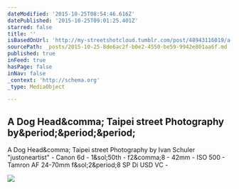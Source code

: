 ```yaml
---
dateModified: '2015-10-25T08:54:46.616Z'
datePublished: '2015-10-25T09:01:25.401Z'
starred: false
title: ''
isBasedOnUrl: 'http://my-streetshotcloud.tumblr.com/post/48943116019/a-dog-head-taipei-street-photography-by-ivan'
sourcePath: _posts/2015-10-25-8de6ac2f-b0e2-4550-be59-9942e801aa6f.md
published: true
inFeed: true
hasPage: false
inNav: false
_context: 'http://schema.org'
_type: MediaObject

---
```

<article style=""><h1>A Dog Head&amp;comma; Taipei street Photography by&amp;period;&amp;period;&amp;period;</h1><p>A Dog Head&amp;comma; Taipei street Photography by Ivan Schuler "justoneartist" - Canon 6d - 1&amp;sol;50th - f2&amp;comma;8 - 42mm - ISO 500 - Tamron AF 24-70mm f&amp;sol;2&amp;period;8 SP Di USD VC -</p><img src="http://36.media.tumblr.com/94855f6647090a99b7f6b9bf9803efdd/tumblr_mlvletQrrH1rzlmeco1_500.jpg" /></article>